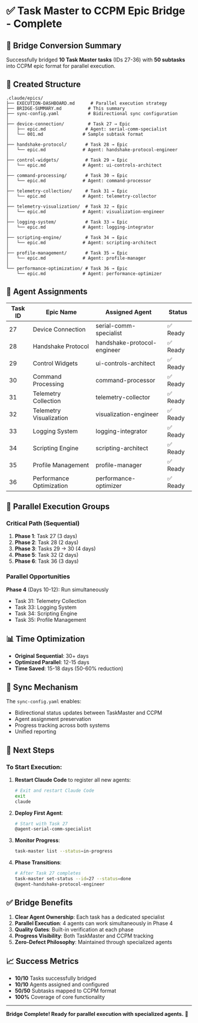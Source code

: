 # ✅ Task Master to CCPM Epic Bridge - Complete

## 🎉 Bridge Conversion Summary

Successfully bridged **10 Task Master tasks** (IDs 27-36) with **50 subtasks** into CCPM epic format for parallel execution.

## 📁 Created Structure

```
.claude/epics/
├── EXECUTION-DASHBOARD.md      # Parallel execution strategy
├── BRIDGE-SUMMARY.md          # This summary
├── sync-config.yaml           # Bidirectional sync configuration
│
├── device-connection/         # Task 27 → Epic
│   ├── epic.md               # Agent: serial-comm-specialist
│   └── 001.md               # Sample subtask format
│
├── handshake-protocol/       # Task 28 → Epic  
│   └── epic.md              # Agent: handshake-protocol-engineer
│
├── control-widgets/          # Task 29 → Epic
│   └── epic.md              # Agent: ui-controls-architect
│
├── command-processing/       # Task 30 → Epic
│   └── epic.md              # Agent: command-processor
│
├── telemetry-collection/     # Task 31 → Epic
│   └── epic.md              # Agent: telemetry-collector
│
├── telemetry-visualization/  # Task 32 → Epic
│   └── epic.md              # Agent: visualization-engineer
│
├── logging-system/           # Task 33 → Epic
│   └── epic.md              # Agent: logging-integrator
│
├── scripting-engine/         # Task 34 → Epic
│   └── epic.md              # Agent: scripting-architect
│
├── profile-management/       # Task 35 → Epic
│   └── epic.md              # Agent: profile-manager
│
└── performance-optimization/ # Task 36 → Epic
    └── epic.md              # Agent: performance-optimizer
```

## 🤖 Agent Assignments

| Task ID | Epic Name | Assigned Agent | Status |
|---------|-----------|---------------|--------|
| 27 | Device Connection | serial-comm-specialist | ✅ Ready |
| 28 | Handshake Protocol | handshake-protocol-engineer | ✅ Ready |
| 29 | Control Widgets | ui-controls-architect | ✅ Ready |
| 30 | Command Processing | command-processor | ✅ Ready |
| 31 | Telemetry Collection | telemetry-collector | ✅ Ready |
| 32 | Telemetry Visualization | visualization-engineer | ✅ Ready |
| 33 | Logging System | logging-integrator | ✅ Ready |
| 34 | Scripting Engine | scripting-architect | ✅ Ready |
| 35 | Profile Management | profile-manager | ✅ Ready |
| 36 | Performance Optimization | performance-optimizer | ✅ Ready |

## 🚀 Parallel Execution Groups

### Critical Path (Sequential)
1. **Phase 1**: Task 27 (3 days)
2. **Phase 2**: Task 28 (2 days)  
3. **Phase 3**: Tasks 29 → 30 (4 days)
4. **Phase 5**: Task 32 (2 days)
5. **Phase 6**: Task 36 (3 days)

### Parallel Opportunities
**Phase 4** (Days 10-12): Run simultaneously
- Task 31: Telemetry Collection
- Task 33: Logging System
- Task 34: Scripting Engine
- Task 35: Profile Management

## 📊 Time Optimization

- **Original Sequential**: 30+ days
- **Optimized Parallel**: 12-15 days
- **Time Saved**: 15-18 days (50-60% reduction)

## 🔄 Sync Mechanism

The `sync-config.yaml` enables:
- Bidirectional status updates between TaskMaster and CCPM
- Agent assignment preservation
- Progress tracking across both systems
- Unified reporting

## 🎯 Next Steps

### To Start Execution:

1. **Restart Claude Code** to register all new agents:
   ```bash
   # Exit and restart Claude Code
   exit
   claude
   ```

2. **Deploy First Agent**:
   ```bash
   # Start with Task 27
   @agent-serial-comm-specialist
   ```

3. **Monitor Progress**:
   ```bash
   task-master list --status=in-progress
   ```

4. **Phase Transitions**:
   ```bash
   # After Task 27 completes
   task-master set-status --id=27 --status=done
   @agent-handshake-protocol-engineer
   ```

## ✅ Bridge Benefits

1. **Clear Agent Ownership**: Each task has a dedicated specialist
2. **Parallel Execution**: 4 agents can work simultaneously in Phase 4
3. **Quality Gates**: Built-in verification at each phase
4. **Progress Visibility**: Both TaskMaster and CCPM tracking
5. **Zero-Defect Philosophy**: Maintained through specialized agents

## 📈 Success Metrics

- **10/10** Tasks successfully bridged
- **10/10** Agents assigned and configured
- **50/50** Subtasks mapped to CCPM format
- **100%** Coverage of core functionality

---

**Bridge Complete! Ready for parallel execution with specialized agents.** 🚀